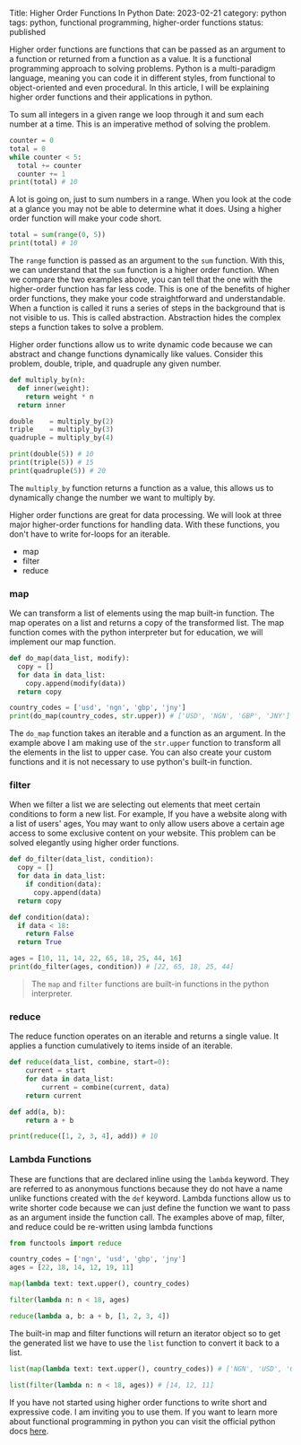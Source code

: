 Title: Higher Order Functions In Python
Date: 2023-02-21
category: python
tags: python, functional programming, higher-order functions
status: published

Higher order functions are functions that can be passed as an argument to a function or returned from a function as a value. It is a functional programming approach to solving problems. Python is a multi-paradigm language, meaning you can code it in different styles, from functional to object-oriented and even procedural. In this article, I will be explaining higher order functions and their applications in python.

To sum all integers in a given range we loop through it and sum each number at a time. This is an imperative method of solving the problem.

```python
counter = 0
total = 0
while counter < 5:
  total += counter
  counter += 1
print(total) # 10
```
A lot is going on, just to sum numbers in a range. When you look at the code at a glance you may not be able to determine what it does. Using a higher order function will make your code short. 

```python
total = sum(range(0, 5))
print(total) # 10
```
The `range` function is passed as an argument to the `sum` function. With this, we can understand that the `sum` function is a higher order function. When we compare the two examples above, you can tell that the one with the higher-order function has far less code. This is one of the benefits of higher order functions, they make your code straightforward and understandable. When a function is called it runs a series of steps in the background that is not visible to us. This is called abstraction. Abstraction hides the complex steps a function takes to solve a problem.


Higher order functions allow us to write dynamic code because we can abstract and change functions dynamically like values. Consider this problem, double, triple, and quadruple any given number.

```python
def multiply_by(n):
  def inner(weight):
    return weight * n
  return inner

double    = multiply_by(2)
triple    = multiply_by(3)
quadruple = multiply_by(4)

print(double(5)) # 10
print(triple(5)) # 15
print(quadruple(5)) # 20
```

The `multiply_by` function returns a function as a value, this allows us to dynamically change the number we want to multiply by.

Higher order functions are great for data processing. We will look at three major higher-order functions for handling data. With these functions, you don't have to write for-loops for an iterable.

- map
- filter
- reduce

### map

We can transform a list of elements using the map built-in function. The map operates on a list and returns a copy of the transformed list. The map function comes with the python interpreter but for education, we will implement our map function.

```python
def do_map(data_list, modify):
  copy = []
  for data in data_list:
    copy.append(modify(data))
  return copy

country_codes = ['usd', 'ngn', 'gbp', 'jny']
print(do_map(country_codes, str.upper)) # ['USD', 'NGN', 'GBP', 'JNY']
```

The `do_map` function takes an iterable and a function as an argument. In the example above I am making use of the `str.upper` function to transform all the elements in the list to upper case. You can also create your custom functions and it is not necessary to use python's built-in function.


### filter

When we filter a list we are selecting out elements that meet certain conditions to form a new list. For example, If you have a website along with a list of users' ages, You may want to only allow users above a certain age access to some exclusive content on your website. This problem can be solved elegantly using higher order functions.

```python
def do_filter(data_list, condition):
  copy = []
  for data in data_list:
    if condition(data):
      copy.append(data)
  return copy

def condition(data):
  if data < 18:
    return False
  return True

ages = [10, 11, 14, 22, 65, 18, 25, 44, 16]
print(do_filter(ages, condition)) # [22, 65, 18, 25, 44]
```

> The `map` and `filter` functions are built-in functions in the python interpreter.

### reduce

The reduce function operates on an iterable and returns a single value. It applies a function cumulatively to items inside of an iterable.

```python
def reduce(data_list, combine, start=0):
    current = start
    for data in data_list:
        current = combine(current, data)
    return current

def add(a, b):
    return a + b

print(reduce([1, 2, 3, 4], add)) # 10
```

### Lambda Functions

These are functions that are declared inline using the `lambda` keyword. They are referred to as anonymous functions because they do not have a name unlike functions created with the `def` keyword. Lambda functions allow us to write shorter code because we can just define the function we want to pass as an argument inside the function call. The examples above of map, filter, and reduce could be re-written using lambda functions

```python
from functools import reduce

country_codes = ['ngn', 'usd', 'gbp', 'jny']
ages = [22, 18, 14, 12, 19, 11]

map(lambda text: text.upper(), country_codes)

filter(lambda n: n < 18, ages)

reduce(lambda a, b: a + b, [1, 2, 3, 4])
```

The built-in map and filter functions will return an iterator object so to get the generated list we have to use the `list` function to convert it back to a list.

```python
list(map(lambda text: text.upper(), country_codes)) # ['NGN', 'USD', 'GBP', 'JNY']

list(filter(lambda n: n < 18, ages)) # [14, 12, 11]
```

If you have not started using higher order functions to write short and expressive code. I am inviting you to use them. If you want to learn more about functional programming in python you can visit the official python docs <a href="https://docs.python.org/3/howto/functional.html" target="_blank">here</a>.